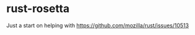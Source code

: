 rust-rosetta
============

Just a start on helping with https://github.com/mozilla/rust/issues/10513
